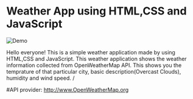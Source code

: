 # Weather App using HTML,CSS and JavaScript

![Demo](https://user-images.githubusercontent.com/87757350/149521704-a759640e-fae4-421b-bfee-b6a03ed475b6.png)


Hello everyone! 
This is a simple weather application made by using HTML,CSS and JavaScript. This weather application shows the weather information collected from OpenWeatherMap API. This shows you the temprature of that particular city, basic description(Overcast Clouds), humidity and wind speed. /

#API provider: http://www.OpenWeatherMap.org



